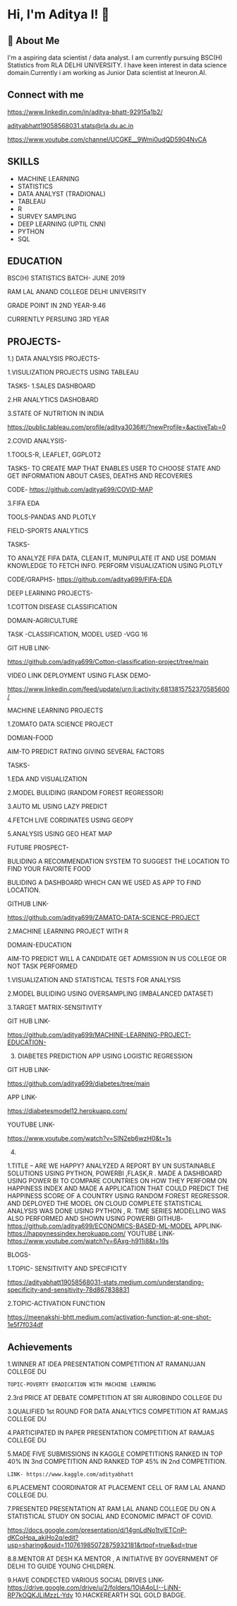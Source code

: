 
# Hi, I'm Aditya I! 👋

  
## 🚀 About Me
I'm a aspiring data scientist / data analyst. I am currently pursuing BSC(H) Statistics from RLA DELHI UNIVERSITY.
I have keen interest in data science domain.Currently i am working as Junior Data scientist at Ineuron.AI.



  
## Connect with me

https://www.linkedin.com/in/aditya-bhatt-92915a1b2/

adityabhatt19058568031.stats@rla.du.ac.in

https://www.youtube.com/channel/UCGKE__9Wmi0udQD5904NvCA






  
## SKILLS

- MACHINE LEARNING
- STATISTICS
- DATA ANALYST (TRADIONAL)
- TABLEAU
- R
- SURVEY SAMPLING
- DEEP LEARNING (UPTIL CNN)
- PYTHON
- SQL


  
## EDUCATION

BSC(H) STATISTICS BATCH- JUNE 2019

RAM LAL ANAND COLLEGE DELHI UNIVERSITY

GRADE POINT IN 2ND YEAR-9.46

CURRENTLY PERSUING 3RD YEAR


  
## PROJECTS-

1.) DATA ANALYSIS PROJECTS-


1.VISULIZATION PROJECTS USING TABLEAU

TASKS-
1.SALES DASHBOARD

2.HR ANALYTICS DASHOBARD

3.STATE OF NUTRITION IN INDIA

https://public.tableau.com/profile/aditya3036#!/?newProfile=&activeTab=0

2.COVID ANALYSIS-

1.TOOLS-R, LEAFLET, GGPLOT2

TASKS-
TO CREATE MAP THAT ENABLES USER TO CHOOSE STATE AND GET INFORMATION ABOUT CASES, DEATHS AND RECOVERIES

CODE-
https://github.com/aditya699/COVID-MAP

3.FIFA EDA

TOOLS-PANDAS AND PLOTLY

FIELD-SPORTS ANALYTICS

TASKS-

TO ANALYZE FIFA DATA, CLEAN IT, MUNIPULATE IT AND USE DOMIAN KNOWLEDGE TO FETCH INFO.
PERFORM VISUALIZATION USING PLOTLY

CODE/GRAPHS-
https://github.com/aditya699/FIFA-EDA

DEEP LEARNING PROJECTS-

1.COTTON DISEASE CLASSIFICATION

DOMAIN-AGRICULTURE

TASK -CLASSIFICATION, MODEL USED -VGG 16

GIT HUB LINK-

https://github.com/aditya699/Cotton-classification-project/tree/main

VIDEO LINK DEPLOYMENT USING FLASK DEMO-

https://www.linkedin.com/feed/update/urn:li:activity:6813815752370585600/


MACHINE LEARNING PROJECTS


1.Z0MATO DATA SCIENCE PROJECT

DOMIAN-FOOD

AIM-TO PREDICT RATING GIVING SEVERAL FACTORS

TASKS-

1.EDA AND VISUALIZATION

2.MODEL BULIDING (RANDOM FOREST REGRESSOR)

3.AUTO ML USING LAZY PREDICT

4.FETCH LIVE CORDINATES USING GEOPY

5.ANALYSIS USING GEO HEAT MAP

FUTURE PROSPECT-

BULIDING A RECOMMENDATION SYSTEM TO SUGGEST THE LOCATION TO FIND YOUR FAVORITE FOOD

BULIDING A DASHBOARD WHICH CAN WE USED AS APP TO FIND LOCATION.

GITHUB LINK-

https://github.com/aditya699/ZAMATO-DATA-SCIENCE-PROJECT

2.MACHINE LEARNING PROJECT WITH R

DOMAIN-EDUCATION

AIM-TO PREDICT WILL A CANDIDATE GET ADMISSION IN US COLLEGE OR NOT
TASK PERFORMED


1.VISUALIZATION AND STATISTICAL TESTS FOR ANALYSIS

2.MODEL BULIDING USING OVERSAMPLING (IMBALANCED DATASET)

3.TARGET MATRIX-SENSITIVITY

GIT HUB LINK-

https://github.com/aditya699/MACHINE-LEARNING-PROJECT-EDUCATION-

3. DIABETES PREDICTION APP USING LOGISTIC REGRESSION

GIT HUB LINK-

https://github.com/aditya699/diabetes/tree/main

APP LINK-

https://diabetesmodel12.herokuapp.com/

YOUTUBE LINK-

https://www.youtube.com/watch?v=SIN2eb6wzH0&t=1s

4.
1.TITLE – ARE WE HAPPY?
ANALYZED A REPORT BY UN SUSTAINABLE SOLUTIONS USING PYTHON, POWERBI ,FLASK,R .
MADE A DASHBOARD USING POWER BI TO COMPARE COUNTRIES ON HOW THEY PERFORM ON HAPPINESS INDEX AND MADE A APPLICATION THAT COULD PREDICT THE HAPPINESS SCORE OF A COUNTRY USING RANDOM FOREST REGRESSOR. AND  DEPLOYED THE MODEL ON CLOUD
COMPLETE STATISTICAL ANALYSIS WAS DONE USING PYTHON , R. TIME SERIES MODELLING WAS ALSO PERFORMED AND SHOWN USING POWERBI
GITHUB- https://github.com/aditya699/ECONOMICS-BASED-ML-MODEL
APPLINK- https://happynessindex.herokuapp.com/
YOUTUBE LINK- https://www.youtube.com/watch?v=6Axg-h911i8&t=19s



BLOGS-

1.TOPIC- SENSITIVITY AND SPECIFICITY

https://adityabhatt19058568031-stats.medium.com/understanding-specificity-and-sensitivity-78d867838831

2.TOPIC-ACTIVATION FUNCTION

https://meenakshi-bhtt.medium.com/activation-function-at-one-shot-1e5f7f034df



  
## Achievements

 1.WINNER AT IDEA PRESENTATION COMPETITION AT RAMANUJAN COLLEGE DU

    TOPIC-POVERTY ERADICATION WITH MACHINE LEARNING

2.3rd PRICE AT DEBATE COMPETITION AT SRI AUROBINDO COLLEGE DU

3.QUALIFIED 1st ROUND FOR DATA ANALYTICS COMPETITION AT RAMJAS COLLEGE DU

4.PARTICIPATED IN PAPER PRESENTATION COMPETITION AT RAMJAS COLLEGE DU

5.MADE FIVE SUBMISSIONS IN KAGGLE COMPETITIONS RANKED IN TOP 40% IN 3nd  COMPETITION AND RANKED TOP 45% IN 2nd
 COMPETITION.

    LINK- https://www.kaggle.com/adityabhatt

6.PLACEMENT COORDINATOR AT PLACEMENT CELL OF RAM LAL ANAND COLLEGE DU.

7.PRESENTED PRESENTATION AT RAM LAL ANAND COLLEGE DU ON A STATISTICAL STUDY ON SOCIAL AND ECONOMIC IMPACT OF COVID.

https://docs.google.com/presentation/d/14gnLdNo1tylETCnP-dKCoHpa_akiHo2q/edit?usp=sharing&ouid=110761985072875932181&rtpof=true&sd=true

8.8.MENTOR AT DESH KA MENTOR , A INITIATIVE BY GOVERNMENT OF DELHI TO GUIDE YOUNG CHILDREN.

9.HAVE CONDECTED VARIOUS SOCIAL DRIVES
LINK-
https://drive.google.com/drive/u/2/folders/1OjA4oLI--LjNN-RP7kOQKJLiMzzL-Ydv
10.HACKEREARTH SQL GOLD BADGE.


